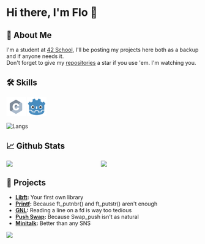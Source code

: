 # Hi there, I'm Flo 👋

## 🦊 About Me
I'm a student at [42 School](https://42.fr/en/homepage/), I'll be posting my projects here both as a backup and if anyone needs it. <br/>
Don't forget to give my [repositories](https://github.com/flmarsou?tab=repositories) a star if you use 'em. I'm watching you.

## 🛠️ Skills
<div align="left">
	<img src="https://github.com/flmarsou/flmarsou/blob/main/assets/languages/c.svg" alt="c logo" width="50" height="50"/> </a>
	<img src="https://github.com/flmarsou/flmarsou/blob/main/assets/languages/godot.svg" alt="c logo" width="50" height="50"/> </a>
</div>

![Langs](https://github-readme-stats.vercel.app/api/top-langs/?username=flmarsou&theme=react&show_icons=true&hide_border=true&layout=compact)

## 📈 Github Stats
<div style="display: flex; justify-content: space-between;">
	<img src="https://github-readme-stats.vercel.app/api?username=flmarsou&theme=react&show_icons=true&hide_border=true&count_private=true" style="width: 48%;">
	<img src="https://github-readme-streak-stats.herokuapp.com/?user=flmarsou&theme=react&hide_border=true" style="width: 51%;">
</div>

## 🔭 Projects
- **[Libft](https://github.com/flmarsou/1-Libft):** Your first own library
- **[Printf](https://github.com/flmarsou/2.1-ft_printf):** Because ft_putnbr() and ft_putstr() aren't enough
- **[GNL](https://github.com/flmarsou/2.2-get_next_line):** Reading a line on a fd is way too tedious
- **[Push Swap](https://github.com/flmarsou/3.1-push_swap):** Because Swap_push isn't as natural
- **[Minitalk](https://github.com/flmarsou/3.2-minitalk):** Better than any SNS

[![](https://visitcount.itsvg.in/api?id=flmarsou&label=Profile%20Views&color=0&icon=5&pretty=true)](https://visitcount.itsvg.in)
